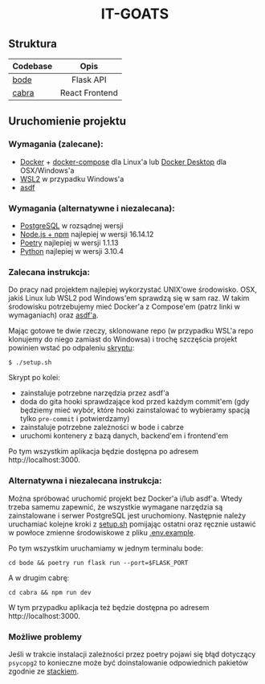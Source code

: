 <h1 align="center">
IT-GOATS
</h1>

## Struktura

| Codebase              |          Opis             |
| :-------------------- | :-----------------------: |
| [bode](bode)          |       Flask API           |
| [cabra](cabra)        |     React Frontend        |

## Uruchomienie projektu

### Wymagania (zalecane):
- [Docker](https://docs.docker.com/get-docker/) + [docker-compose](https://docs.docker.com/compose/) dla Linux'a lub [Docker Desktop](https://docs.docker.com/get-docker/) dla OSX/Windows'a
- [WSL2](https://docs.microsoft.com/en-us/windows/wsl/install) w przypadku Windows'a
- [asdf](https://github.com/asdf-vm/asdf)

### Wymagania (alternatywne i niezalecana):
- [PostgreSQL](https://www.postgresql.org/) w rozsądnej wersji
- [Node.js + npm](https://nodejs.org/en/) najlepiej w wersji 16.14.12
- [Poetry](https://python-poetry.org/) najlepiej w wersji 1.1.13
- [Python](https://www.python.org/downloads/) najlepiej w wersji 3.10.4

### Zalecana instrukcja:

Do pracy nad projektem najlepiej wykorzystać UNIX'owe środowisko.
OSX, jakiś Linux lub WSL2 pod Windows'em sprawdzą się w sam raz. W takim środowisku potrzebujemy mieć Docker'a z Compose'em (patrz linki w wymaganiach) oraz [asdf'a](https://asdf-vm.com/guide/getting-started.html).

Mając gotowe te dwie rzeczy, sklonowane repo (w przypadku WSL'a repo klonujemy do niego zamiast do Windowsa) i trochę szczęścia projekt powinien wstać po odpaleniu [skryptu](setup.sh):
```
$ ./setup.sh
```

Skrypt po kolei:
- zainstaluje potrzebne narzędzia przez asdf'a
- doda do gita hooki sprawdzające kod przed każdym commit'em (gdy będziemy mieć wybór, które hooki zainstalować to wybieramy spacją tylko `pre-commit` i potwierdzamy)
- zainstaluje potrzebne zależności w bode i cabrze
- uruchomi kontenery z bazą danych, backend'em i frontend'em

Po tym wszystkim aplikacja będzie dostępna po adresem http://localhost:3000.

### Alternatywna i niezalecana instrukcja:

Można spróbować uruchomić projekt bez Docker'a i/lub asdf'a. Wtedy trzeba samemu zapewnić, że wszystkie wymagane narzędzia są zainstalowane i  serwer PostgreSQL jest uruchomiony. Następnie należy uruchamiać kolejne kroki z [setup.sh](setup.sh) pomijając ostatni oraz ręcznie ustawić w powłoce zmienne środowiskowe z pliku [.env.example](.env.example).

Po tym wszystkim uruchamiamy w jednym terminalu bode:
```
cd bode && poetry run flask run --port=$FLASK_PORT
```
A w drugim cabrę:
```
cd cabra && npm run dev
```

W tym przypadku aplikacja też będzie dostępna po adresem http://localhost:3000.

### Możliwe problemy
Jeśli w trakcie instalacji zależności przez poetry pojawi się błąd dotyczący `psycopg2` to konieczne może być doinstalowanie odpowiednich pakietów zgodnie ze [stackiem](https://stackoverflow.com/questions/11618898/pg-config-executable-not-found).